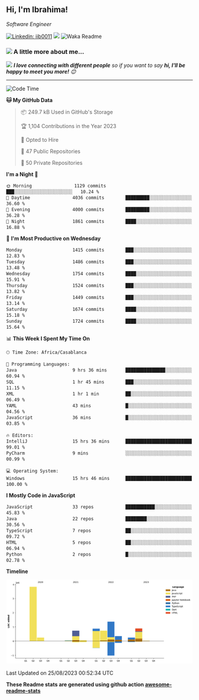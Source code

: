 <h2>Hi, I'm Ibrahima! </h2>
<p><em>Software Engineer 
</em></p>


[![Linkedin: iib0011](https://img.shields.io/badge/-iib0011-blue?style=flat-square&logo=Linkedin&logoColor=white&link=https://www.linkedin.com/in/iib0011/)](https://www.linkedin.com/in/iib0011/)
![](https://visitor-badge.glitch.me/badge?page_id=iib0011)
![Waka Readme](https://github.com/iib0011/iib0011/workflows/Waka%20Readme/badge.svg)


### <img src="https://media.giphy.com/media/VgCDAzcKvsR6OM0uWg/giphy.gif" width="50"> A little more about me...  


<img src="https://media.giphy.com/media/LnQjpWaON8nhr21vNW/giphy.gif" width="60"> <em><b>I love connecting with different people</b> so if you want to say <b>hi, I'll be happy to meet you more!</b> 😊</em>

---
<!--START_SECTION:waka-->
![Code Time](http://img.shields.io/badge/Code%20Time-2%2C437%20hrs%2028%20mins-blue)

**🐱 My GitHub Data** 

> 📦 249.7 kB Used in GitHub's Storage 
 > 
> 🏆 1,104 Contributions in the Year 2023
 > 
> 💼 Opted to Hire
 > 
> 📜 47 Public Repositories 
 > 
> 🔑 50 Private Repositories 
 > 
**I'm a Night 🦉** 

```text
🌞 Morning                1129 commits        ███░░░░░░░░░░░░░░░░░░░░░░   10.24 % 
🌆 Daytime                4036 commits        █████████░░░░░░░░░░░░░░░░   36.60 % 
🌃 Evening                4000 commits        █████████░░░░░░░░░░░░░░░░   36.28 % 
🌙 Night                  1861 commits        ████░░░░░░░░░░░░░░░░░░░░░   16.88 % 
```
📅 **I'm Most Productive on Wednesday** 

```text
Monday                   1415 commits        ███░░░░░░░░░░░░░░░░░░░░░░   12.83 % 
Tuesday                  1486 commits        ███░░░░░░░░░░░░░░░░░░░░░░   13.48 % 
Wednesday                1754 commits        ████░░░░░░░░░░░░░░░░░░░░░   15.91 % 
Thursday                 1524 commits        ███░░░░░░░░░░░░░░░░░░░░░░   13.82 % 
Friday                   1449 commits        ███░░░░░░░░░░░░░░░░░░░░░░   13.14 % 
Saturday                 1674 commits        ████░░░░░░░░░░░░░░░░░░░░░   15.18 % 
Sunday                   1724 commits        ████░░░░░░░░░░░░░░░░░░░░░   15.64 % 
```


📊 **This Week I Spent My Time On** 

```text
🕑︎ Time Zone: Africa/Casablanca

💬 Programming Languages: 
Java                     9 hrs 36 mins       ███████████████░░░░░░░░░░   60.94 % 
SQL                      1 hr 45 mins        ███░░░░░░░░░░░░░░░░░░░░░░   11.15 % 
XML                      1 hr 1 min          ██░░░░░░░░░░░░░░░░░░░░░░░   06.49 % 
YAML                     43 mins             █░░░░░░░░░░░░░░░░░░░░░░░░   04.56 % 
JavaScript               36 mins             █░░░░░░░░░░░░░░░░░░░░░░░░   03.85 % 

🔥 Editors: 
IntelliJ                 15 hrs 36 mins      █████████████████████████   99.01 % 
PyCharm                  9 mins              ░░░░░░░░░░░░░░░░░░░░░░░░░   00.99 % 

💻 Operating System: 
Windows                  15 hrs 46 mins      █████████████████████████   100.00 % 
```

**I Mostly Code in JavaScript** 

```text
JavaScript               33 repos            ███████████░░░░░░░░░░░░░░   45.83 % 
Java                     22 repos            ████████░░░░░░░░░░░░░░░░░   30.56 % 
TypeScript               7 repos             ██░░░░░░░░░░░░░░░░░░░░░░░   09.72 % 
HTML                     5 repos             ██░░░░░░░░░░░░░░░░░░░░░░░   06.94 % 
Python                   2 repos             █░░░░░░░░░░░░░░░░░░░░░░░░   02.78 % 
```



**Timeline**

![Lines of Code chart](https://raw.githubusercontent.com/iib0011/iib0011/master/assets/bar_graph.png)


 Last Updated on 25/08/2023 00:52:34 UTC
<!--END_SECTION:waka-->

**These Readme stats are generated using github action [awesome-readme-stats](https://github.com/iib0011/waka-readme-stats)**
